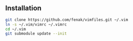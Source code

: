 ## Installation

```bash
git clone https://github.com/fenak/vimfiles.git ~/.vim
ln -s ~/.vim/vimrc ~/.vimrc
cd ~/.vim
git submodule update --init
```
